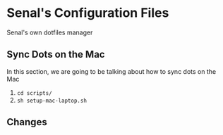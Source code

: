 # Senal's Configuration Files


Senal's own dotfiles manager



## Sync Dots on the Mac

In this section, we are going to be talking about how to sync dots on the Mac

1. `cd scripts/`
2. `sh setup-mac-laptop.sh`




## Changes

